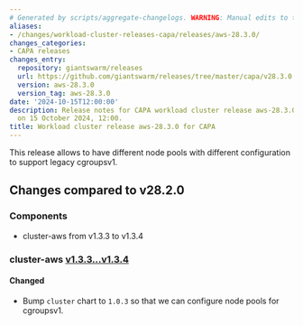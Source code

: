 ```yaml
---
# Generated by scripts/aggregate-changelogs. WARNING: Manual edits to this files will be overwritten.
aliases:
- /changes/workload-cluster-releases-capa/releases/aws-28.3.0/
changes_categories:
- CAPA releases
changes_entry:
  repository: giantswarm/releases
  url: https://github.com/giantswarm/releases/tree/master/capa/v28.3.0
  version: aws-28.3.0
  version_tag: aws-28.3.0
date: '2024-10-15T12:00:00'
description: Release notes for CAPA workload cluster release aws-28.3.0, published
  on 15 October 2024, 12:00.
title: Workload cluster release aws-28.3.0 for CAPA
---
```


This release allows to have different node pools with different configuration to support legacy cgroupsv1.

## Changes compared to v28.2.0

### Components

- cluster-aws from v1.3.3 to v1.3.4

### cluster-aws [v1.3.3...v1.3.4](https://github.com/giantswarm/cluster-aws/compare/v1.3.3...v1.3.4)

#### Changed

- Bump `cluster` chart to `1.0.3` so that we can configure node pools for cgroupsv1.
